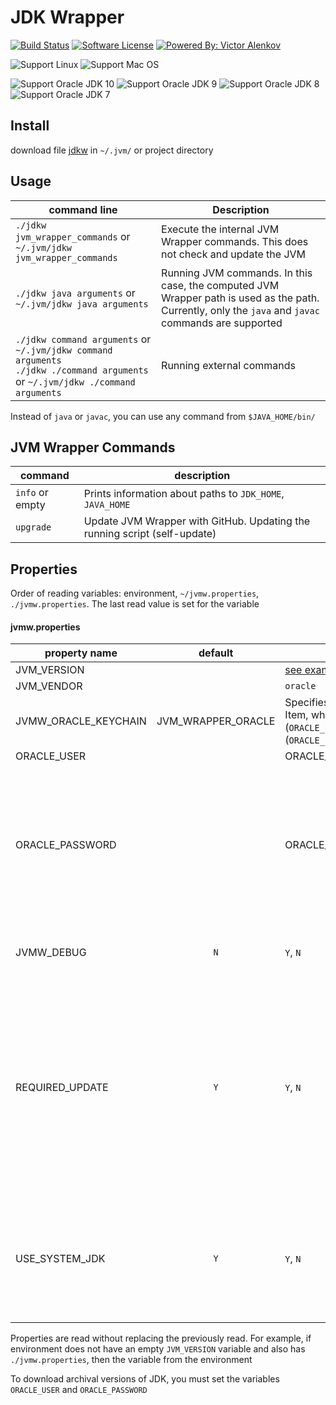 # JDK Wrapper

[![Build Status](https://travis-ci.org/itbasis/jvm-wrapper.svg?branch=master)](https://travis-ci.org/itbasis/jvm-wrapper)
[![Software License](https://img.shields.io/badge/license-MIT-brightgreen.svg?style=flat-square)](/LICENSE)
[![Powered By: Victor Alenkov](https://img.shields.io/badge/powered%20by-Victor%20Alenkov-green.svg?style=flat-square)](https://github.com/BorzdeG)

![Support Linux](https://img.shields.io/badge/support%20OS-Linux-green.svg?style=flat-square)
![Support Mac OS](https://img.shields.io/badge/support%20OS-Mac%20OS-green.svg?style=flat-square)

![Support Oracle JDK 10](https://img.shields.io/badge/support%20Oracle%20JDK-10-green.svg?style=flat-square)
![Support Oracle JDK 9](https://img.shields.io/badge/support%20Oracle%20JDK-9-green.svg?style=flat-square)
![Support Oracle JDK 8](https://img.shields.io/badge/support%20Oracle%20JDK-8-green.svg?style=flat-square)
![Support Oracle JDK 7](https://img.shields.io/badge/support%20Oracle%20JDK-7-green.svg?style=flat-square)

## Install

download file [jdkw](jdkw) in `~/.jvm/` or project directory

## Usage

|command line|Description|
|---|---|
|`./jdkw jvm_wrapper_commands` or `~/.jvm/jdkw jvm_wrapper_commands`|Execute the internal JVM Wrapper commands. This does not check and update the JVM|
|`./jdkw java arguments` or `~/.jvm/jdkw java arguments`|Running JVM commands. In this case, the computed JVM Wrapper path is used as the path. Currently, only the `java` and `javac` commands are supported|
|`./jdkw command arguments` or `~/.jvm/jdkw command arguments`<br/>`./jdkw ./command arguments` or `~/.jvm/jdkw ./command arguments`|Running external commands |

Instead of `java` or `javac`, you can use any command from `$JAVA_HOME/bin/`

## JVM Wrapper Commands

|command|description|
|---|---|
|`info` or empty|Prints information about paths to `JDK_HOME`, `JAVA_HOME`|
|`upgrade`|Update JVM Wrapper with GitHub. Updating the running script (self-update)|

## Properties
Order of reading variables: environment, `~/jvmw.properties`, `./jvmw.properties`. The last read value is set for the variable

#### jvmw.properties

|property name|default|examples|description|
|---|:---:|---|---|
|JVM_VERSION| |[see examples of configuration files](samples.properties)||
|JVM_VENDOR| |`oracle`|`oracle` = [Oracle Site](http://www.oracle.com/technetwork/java/javase/downloads/index.html)||
|JVMW_ORACLE_KEYCHAIN|JVM_WRAPPER_ORACLE|Specifies the name of the Keychain Item, which stores the login (`ORACLE_USER`) and password (`ORACLE_PASSWORD`)|
|ORACLE_USER| |ORACLE_USER=user@example.com|
|ORACLE_PASSWORD| |ORACLE_PASSWORD=password|Value in the clear. It is recommended to use Keychain. If the parameter is not specified and the parameter `JVMW_ORACLE_KEYCHAIN` is not specified, an attempt will be made to find the password in Keychain by the parameter `ORACLE_USER`|
|JVMW_DEBUG|`N`|`Y`, `N`|If `JVMW_DEBUG`=`Y`, debugging information will be displayed in stderr|
|REQUIRED_UPDATE|`Y`|`Y`, `N`|If `REQUIRED_UPDATE`=`N`, then an attempt will not be made to load the JDK / JVM distributor. If the required version of JDK/JVM is not found locally, an error will be generated<br/>If `REQUIRED_UPDATE`=`Y` and the required version is not locally found, an attempt will be made to download the distribution from the Oracle website
|USE_SYSTEM_JDK|`Y`|`Y`, `N`|If the requested version of JDK is present in the system, then it will be used. If you want to explicitly specify that the system JDK is not used, you must specify `USE_SYSTEM_JDK=N`|

Properties are read without replacing the previously read. For example, if environment does not have an empty `JVM_VERSION` variable and also has `./jvmw.properties`, then the variable from the environment

To download archival versions of JDK, you must set the variables `ORACLE_USER` and `ORACLE_PASSWORD`

